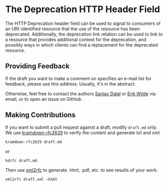 # The Deprecation HTTP Header Field

The HTTP Deprecation header field can be used to signal to consumers of an URI-identified resource that the use of the resource has been deprecated. Additionally, the deprecation link relation can be used to link to a resource that provides additional context for the deprecation, and possibly ways in which clients can find a replacement for the deprecated resource.

## Providing Feedback

If the draft you want to make a comment on specifies an e-mail list for feedback, please use this address. Usually, it's in the abstract.

Otherwise, feel free to contact the authors [Sanjay Dalal](mailto:sanjay.dalal@cal.berkeley.edu) or [Erik Wilde](mailto:erik.wilde@dret.net) via email, or to open an issue on GitHub.

## Making Contributions

If you want to submit a pull request against a draft, modify `draft.md` only. We use [kramdown-rfc2629](https://github.com/cabo/kramdown-rfc2629) to verify the content and generate txt and xml. 

```
kramdown-rfc2629 draft.md
```

or

```
kdrfc draft.md
```

Then use [xml2rfc](https://xml2rfc.tools.ietf.org) to generate .html, .pdf, etc. to see results of your work.

```
xml2rfc draft.xml —html 
```





